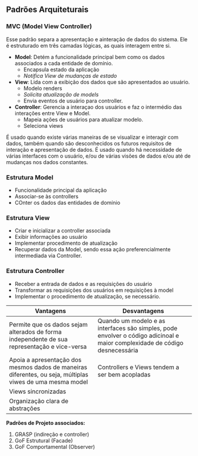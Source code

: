## Padrões Arquiteturais

### MVC (Model View Controller)
Esse padrão separa a apresentação e ainteração de dados do sistema. Ele é estruturado em três camadas lógicas, as quais interagem entre si.

* **Model**: Detém a funcionalidade principal bem como os dados associados a cada entidade de domínio.
    * Encapsula estado da aplicação
    * *Notifica View de mudanças de estado*
* **View**: Lida com a exibição dos dados que são apresentados ao usuário.
    * Modelo renders
    * *Solicita atualização de models*
    * Envia eventos de usuário para controller.
* **Controller**: Gerencia a interaçao dos usuários e faz o intermédio das interações entre View e Model.
    * Mapeia ações de usuários para atualizar modelo.
    * Seleciona views

É usado quando existe várias maneiras de se visualizar e interagir com dados, também quando são desconhecidos os futuros requisitos de interação e apresentação de dados. É usado quando há necessidade de várias interfaces com o usuário, e/ou de várias visões de dados e/ou até de mudanças nos dados constantes.

### Estrutura Model
* Funcionalidade principal da aplicação
* Associar-se às controllers
* COnter os dados das entidades de domínio

### Estrutura View
* Criar e inicializar a controller associada
* Exibir informações ao usuário
* Implementar procedimento de atualização
* Recuperar dados da Model, sendo essa ação preferencialmente intermediada via Controller.

### Estrutura Controller
* Receber a entrada de dados e as requisições do usuário
* Transformar as requisições dos usuários em requisições à model
* Implementar o procedimento de atualização, se necessário.

| Vantagens | Desvantagens |
| - | - |
| Permite que os dados sejam alterados de forma independente de sua representação e vice-versa| Quando um modelo e as interfaces são simples, pode envolver o código adicinoal e maior complexidade de código desnecessária |
| Apoia a apresentação dos mesmos dados de maneiras diferentes, ou seja, múltiplas viwes de uma mesma model | Controllers e Views tendem a ser bem acopladas|
| Views sincronizadas| |
| Organização clara de abstrações ||

**Padrões de Projeto associados:**
1. GRASP (indireção e controller)
2. GoF Estrutural (Facade)
3. GoF Comportamental (Observer)